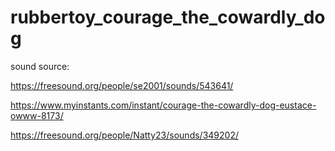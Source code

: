 # rubbertoy_courage_the_cowardly_dog

sound source: 

https://freesound.org/people/se2001/sounds/543641/

https://www.myinstants.com/instant/courage-the-cowardly-dog-eustace-owww-8173/

https://freesound.org/people/Natty23/sounds/349202/
